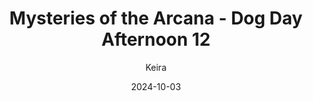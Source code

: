 ---
title: 'Mysteries of the Arcana - Dog Day Afternoon 12'
alt: 'Mysteries of the Arcana'
date: '2024-10-03'
author: 'Keira'
artist: 'Keira'
---
